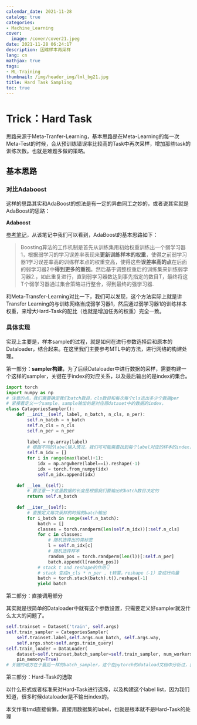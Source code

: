 ```yaml
---
calendar_date: 2021-11-28
catalog: true
categories:
- Machine_Learning
cover:
  image: /cover/cover21.jpeg
date: 2021-11-28 06:24:17
description: 困难样本再采样
lang: cn
mathjax: true
tags:
- ML-Training
thumbnail: /img/header_img/lml_bg21.jpg
title: Hard Task Sampling
toc: true
---
```


# Trick：Hard Task

思路来源于Meta-Tranfer-Learning，基本思路是在Meta-Learning的每一次Meta-Test的时候，会从预训练错误率比较高的Task中再次采样，增加那些task的训练次数。也就是难题多做的策略。

## 基本思路

### 对比Adaboost

这样的思路其实和AdaBoost的想法是有一定的异曲同工之妙的，或者说其实就是AdaBoost的思路：

**Adaboost**

[参考笔记](https://zhuanlan.zhihu.com/p/39972832)，从该笔记中我们可以看到，AdaBoost的基本思路如下：

> Boosting算法的工作机制是首先从训练集用初始权重训练出一个弱学习器1，根据弱学习的学习误差率表现来**更新训练样本的权重**，使得之前弱学习器1学习误差率高的训练样本点的权重变高，使得这些**误差率高的点**在后面的弱学习器2中**得到更多的重视**。然后基于调整权重后的训练集来训练弱学习器2.，如此重复进行，直到弱学习器数达到事先指定的数目T，最终将这T个弱学习器通过集合策略进行整合，得到最终的强学习器.

和Meta-Transfer-Learning对比一下，我们可以发现，这个方法实际上就是讲Transfer Learning的与训练网络当成弱学习器1，然后通过弱学习器1的训练样本权重，来增大Hard-Task的配比（也就是增加任务的权重）完全一致。

### 具体实现

实现上主要是，样本sample的过程，就是如何在进行参数选择后和原本的Dataloader，结合起来。在这里我们主要参考MTL中的方法，进行网络的构建处理。

第一部分：**sampler构建**，为了后续Dataloader中进行数据的采样，需要构建一个这样的sampler，关键在于index的对应关系，以及最后输出的是index的集合。



```python
import torch 
import numpy as np
# 注意的点，我们需要确定我们batch数目，cls数目和每次每个cls选出多少个数据per
# 紧接着定义一个sample，sample输出的是对应原dataset中的数据的index，
class CatagoriesSampler():
    def __init__(self, label, n_batch, n_cls, n_per):
        self.n_batch = n_batch
        self.n_cls = n_cls
        self.n_per = n_per
        
        label = np.array(label)
        # 根据不同的label输入情况，我们可可能需要找到每个label对应的样本的index，将其整合在一起。如下（option）
        self.m_idx = []
        for i in range(max(label)+1):
            idx = np.argwhere(label==i).reshape(-1)
            idx = torch.from_numpy(idx)
            self.m_idx.append(idx)
   
	def __len__(self):
        # 要注意一下这里数据的长度是根据我们要输出的batch数目决定的
        return self.n_batch
    
    def __iter__(self):
        # 直接定义每次采样的时候的batch输出
        for i_batch in range(self.n_batch):
            batch = []
            classes = torch.randperm(len(self.m_idx))[:self.n_cls]
            for c in classes:
                # 随机选择出的类标签
                l = self.m_idx[c]
                # 随机选择样本
                random_pos = torch.randperm(len(l))[:self.n_per]
                batch.append(l[random_pos])
            # stack t and reshape的作用👇
            # stack 变成n_cls * n_per , t转置，reshape（-1）变成行向量
            batch = torch.stack(batch).t().reshape(-1)
            yield batch
```

第二部分：直接调用部分

其实就是很简单的Dataloader中就有这个参数设置，只需要定义好sampler就没什么太大的问题了。

```python
self.trainset = Dataset('train', self.args)
self.train_sampler = CategoriesSampler(
    self.trainset.label,self.args.num_batch, self.args.way, 
    self.args.shot+self.args.train_query)
self.train_loader = DataLoader(
    dataset=self.trainset,batch_sampler=self.train_sampler, num_workers=8, 
    pin_memory=True)
# 关键的地方在于最后一样的batch_sampler，这个在pytorch的dataload文档中分析过，就是每次会按这个规则在这里采样数据出来，一起训练。
```

第三部分：Hard-Task的选取

以什么形式或者标准来对Hard-Task进行选择，以及构建这个label list，因为我们知道，很多时候dataloader是不输出index的。

本文作者tmd直接偷懒，直接用数据集的label，也就是根本就不是Hard-Task的处理